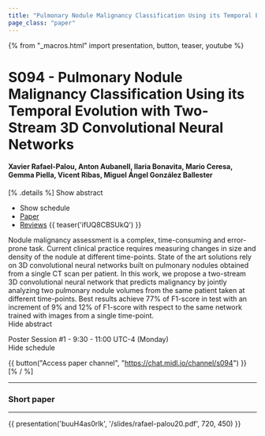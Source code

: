 ```yaml
---
title: "Pulmonary Nodule Malignancy Classification Using its Temporal Evolution with Two-Stream 3D Convolutional Neural Networks"
page_class: "paper"
---
```


{% from "_macros.html" import presentation, button, teaser, youtube %}

# S094 - Pulmonary Nodule Malignancy Classification Using its Temporal Evolution with Two-Stream 3D Convolutional Neural Networks

#### Xavier Rafael-Palou, Anton Aubanell, Ilaria Bonavita, Mario Ceresa, Gemma Piella, Vicent Ribas, Miguel Ángel González Ballester

[% .details %]
<a class="toggle_visibility" data-selector=".abstract" data-level="3">Show abstract</a>
- <a class="toggle_visibility" data-selector=".schedule" data-level="3">Show schedule</a>
- <a href="https://openreview.net/pdf?id=D1jTt_FOPY">Paper</a>
- <a href="https://openreview.net/forum?id=D1jTt_FOPY">Reviews</a>
{{ teaser('ifUQ8CBSUkQ') }}

<p>
    <span class="abstract">
        Nodule malignancy assessment is a complex, time-consuming and error-prone task.  Current clinical practice requires measuring changes in size and density of the nodule at different time-points.  State of the art solutions rely on 3D convolutional neural networks built on pulmonary nodules obtained from a single CT scan per patient.  In this work, we propose a two-stream 3D convolutional neural network that predicts malignancy by jointly analyzing two pulmonary nodule volumes from the same patient taken at different time-points.  Best results achieve 77% of F1-score in test with an increment of 9% and 12% of F1-score with respect to the same network trained with images from a single time-point.
        <br>
        <span class="actions"><a class="toggle_visibility" data-level="2">Hide abstract</a></span>
    </span>
</p>

<p>
    <span class="schedule">
        Poster Session #1  - 9:30 - 11:00 UTC-4 (Monday)
        <br>
        <span class="actions"><a class="toggle_visibility" data-level="2">Hide schedule</a></span>
    </span>
</p>

{{ button("Access paper channel", "https://chat.midl.io/channel/s094") }}
[% / %]

---


### Short paper

---

{{ presentation('buuH4as0rlk', '/slides/rafael-palou20.pdf', 720, 450) }}